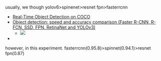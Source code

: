 


usually, we though yolov6>spinenet>resnet fpn>fasterrcnn  

* [Real-Time Object Detection on COCO](https://paperswithcode.com/sota/real-time-object-detection-on-coco?p=spinenet-learning-scale-permuted-backbone-for)
* [Object detection: speed and accuracy comparison (Faster R-CNN, R-FCN, SSD, FPN, RetinaNet and YOLOv3)](https://jonathan-hui.medium.com/object-detection-speed-and-accuracy-comparison-faster-r-cnn-r-fcn-ssd-and-yolo-5425656ae359)
    * ![](https://miro.medium.com/v2/resize:fit:2000/format:webp/1*tOkQQ5g2Tp5xWShaO4VUpQ.jpeg)
* 

however, in this experiment. 
fasterrcnn(0.95.8)>spinnet(0.94.1)>resnet fpn(0.87)

